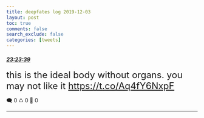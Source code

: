 ```yaml
---
title: deepfates log 2019-12-03
layout: post
toc: true
comments: false
search_exclude: false
categories: [tweets]
---
```



#### <a href = "https://twitter.com/deepfates/status/1202111202530230272">*23:23:39*</a>

<font size="5">this is the ideal body without organs. you may not like it  https://t.co/Aq4fY6NxpF</font>



🗨️ 0 ♺ 0 🤍  0   

---
    
            

